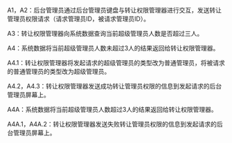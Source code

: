 A1，A2：后台管理员通过后台管理员键盘与转让权限管理器进行交互，发送转让管理员权限请求（请求管理员ID，被请求管理员ID）。

A3：转让权限管理器向系统数据查询当前超级管理员人数是否超过三人。

A4：系统数据将当前超级管理员人数未超过3人的结果返回给转让权限管理器。

A4.1：转让权限管理器将发起请求的超级管理员的类型改为普通管理员，将被请求的普通管理员的类型改为超级管理员。

A4.2，A4.3：转让权限管理器发送成功转让管理员权限的信息到发起请求的后台管理员屏幕上。

A4A：系统数据将当前超级管理员人数超过3人的结果返回给转让权限管理器。

A4A.1，A4A.2：转让权限管理器发送失败转让管理员权限的信息到发起请求的后台管理员屏幕上。